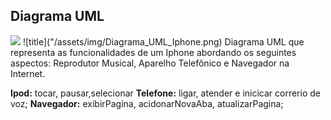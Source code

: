 
## Diagrama UML
<img src="/bin/assets/img/Diagrama_UML_Iphone.png">
![title]("/assets/img/Diagrama_UML_Iphone.png)
Diagrama UML que representa as funcionalidades de um Iphone abordando os seguintes aspectos: Reprodutor Musical, Aparelho Telefônico e Navegador na Internet.

**Ipod:** tocar, pausar,selecionar
**Telefone:** ligar, atender e inicicar correrio de voz;
**Navegador:** exibirPagina, acidonarNovaAba, atualizarPagina;
